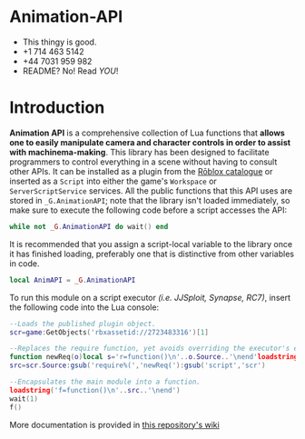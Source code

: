 # Animation-API
* This thingy is good.
* +1 714 463 5142
* +44 7031 959 982
* README?  No!  Read *YOU*!

# Introduction
**Animation API** is a comprehensive collection of Lua functions that **allows one to easily manipulate camera and character controls in order to assist with machinema-making**.  This library has been designed to facilitate programmers to control everything in a scene without having to consult other APIs.  It can be installed as a plugin from the [Rōblox catalogue](https://www.roblox.com/catalog/2723483316/redirect) or inserted as a `Script` into either the game's `Workspace` or `ServerScriptService` services.  All the public functions that this API uses are stored in ``_G.AnimationAPI``; note that the library isn't loaded immediately, so make sure to execute the following code before a script accesses the API:
```lua
while not _G.AnimationAPI do wait() end
```
It is recommended that you assign a script-local variable to the library once it has finished loading, preferably one that is distinctive from other variables in code.
```lua
local AnimAPI = _G.AnimationAPI
```

To run this module on a script executor *(i.e. JJSploit, Synapse, RC7)*, insert the following code into the Lua console:
```lua
--Loads the published plugin object.
scr=game:GetObjects('rbxassetid://2723483316')[1]

--Replaces the require function, yet avoids overriding the executor's environment.
function newReq(o)local s='r=function()\n'..o.Source..'\nend'loadstring(s)local re=r()return re end
src=scr.Source:gsub('require%(','newReq('):gsub('script','scr')

--Encapsulates the main module into a function.
loadstring('f=function()\n'..src..'\nend')
wait(1)
f()
```

More documentation is provided in [this repository's wiki](https://github.com/Windows81/Animation-API/wiki)

